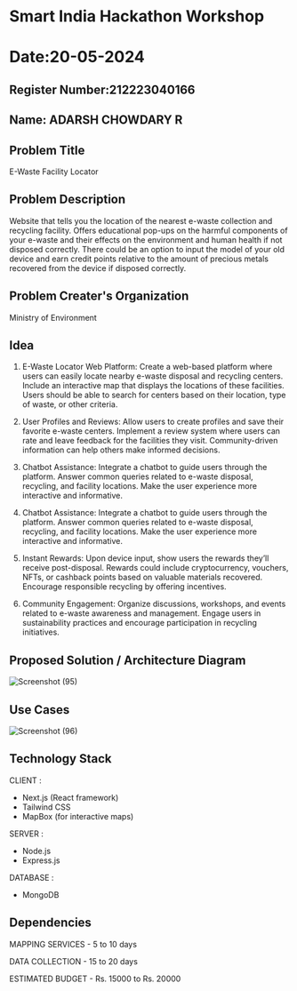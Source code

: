 # Smart India Hackathon Workshop
# Date:20-05-2024
## Register Number:212223040166
## Name: ADARSH CHOWDARY R
## Problem Title
E-Waste Facility Locator
## Problem Description
Website that tells you the location of the nearest e-waste collection and recycling facility. Offers educational pop-ups on the harmful components of your e-waste and their effects on the environment and human health if not disposed correctly. There could be an option to input the model of your old device and earn credit points relative to the amount of precious metals recovered from the device if disposed correctly.
## Problem Creater's Organization
Ministry of Environment

## Idea

1. E-Waste Locator Web Platform:
Create a web-based platform where users can easily locate nearby e-waste disposal and recycling centers.
Include an interactive map that displays the locations of these facilities.
Users should be able to search for centers based on their location, type of waste, or other criteria.

2. User Profiles and Reviews:
Allow users to create profiles and save their favorite e-waste centers.
Implement a review system where users can rate and leave feedback for the facilities they visit.
Community-driven information can help others make informed decisions.

3. Chatbot Assistance:
Integrate a chatbot to guide users through the platform.
Answer common queries related to e-waste disposal, recycling, and facility locations.
Make the user experience more interactive and informative.

4. Chatbot Assistance:
Integrate a chatbot to guide users through the platform.
Answer common queries related to e-waste disposal, recycling, and facility locations.
Make the user experience more interactive and informative.

5. Instant Rewards:
Upon device input, show users the rewards they’ll receive post-disposal.
Rewards could include cryptocurrency, vouchers, NFTs, or cashback points based on valuable materials recovered.
Encourage responsible recycling by offering incentives.

6. Community Engagement:
Organize discussions, workshops, and events related to e-waste awareness and management.
Engage users in sustainability practices and encourage participation in recycling initiatives.

## Proposed Solution / Architecture Diagram
![Screenshot (95)](https://github.com/ADARSH778/SIHPS/assets/149347361/23cdc41c-c0b5-4b9a-8ef3-416041e3e1a2)


## Use Cases

![Screenshot (96)](https://github.com/ADARSH778/SIHPS/assets/149347361/785183df-796f-48f5-9487-738b4844b223)

## Technology Stack
CLIENT :
  * Next.js (React framework)
  * Tailwind CSS
  * MapBox (for interactive maps)
    
SERVER : 
  * Node.js
  * Express.js

 DATABASE : 
  * MongoDB

## Dependencies

MAPPING SERVICES - 5 to 10 days

DATA COLLECTION -  15 to 20 days 

ESTIMATED BUDGET - Rs. 15000 to Rs. 20000
